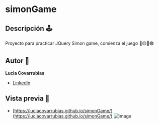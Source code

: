 # simonGame

## Descripción 🕹 
Proyecto para practicar JQuery 
Simon game, comienza el juego 🔵🟡🔴🟢

## Autor 🎀
**Lucia Covarrubias**
* [LinkedIn](https://www.linkedin.com/in/luciacovarrubias/)

## Vista previa 💽
- [https://luciacovarrubias.github.io/simonGame/](https://luciacovarrubias.github.io/simonGame/)
![image](https://github.com/user-attachments/assets/80a3d961-572e-4a6b-b75f-86676a7fc405)



